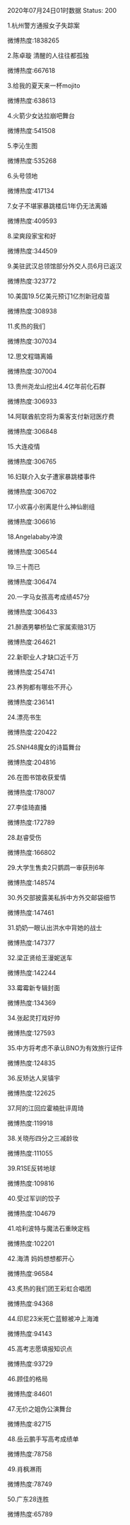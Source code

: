 2020年07月24日01时数据
Status: 200

1.杭州警方通报女子失踪案

微博热度:1838265

2.陈卓璇 清醒的人往往都孤独

微博热度:667618

3.给我的夏天来一杯mojito

微博热度:638613

4.火箭少女达拉崩吧舞台

微博热度:541508

5.李沁生图

微博热度:535268

6.头号领地

微博热度:417134

7.女子不堪家暴跳楼后1年仍无法离婚

微博热度:409593

8.梁爽段家宝和好

微博热度:344509

9.美驻武汉总领馆部分外交人员6月已返汉

微博热度:323772

10.美国19.5亿美元预订1亿剂新冠疫苗

微博热度:308938

11.炙热的我们

微博热度:307034

12.思文程璐离婚

微博热度:307004

13.贵州尧龙山挖出4.4亿年前化石群

微博热度:306933

14.阿联酋航空将为乘客支付新冠医疗费

微博热度:306848

15.大连疫情

微博热度:306765

16.妇联介入女子遭家暴跳楼事件

微博热度:306702

17.小欢喜小别离是什么神仙剧组

微博热度:306616

18.Angelababy冲浪

微博热度:306544

19.三十而已

微博热度:306474

20.一字马女孩高考成绩457分

微博热度:306433

21.醉酒男攀桥坠亡家属索赔31万

微博热度:264621

22.新职业人才缺口近千万

微博热度:254741

23.养狗都有哪些不开心

微博热度:236141

24.漂亮书生

微博热度:220422

25.SNH48魔女的诗篇舞台

微博热度:204816

26.在图书馆收获爱情

微博热度:178007

27.李佳琦直播

微博热度:172789

28.赵睿受伤

微博热度:166802

29.大学生售卖2只鹦鹉一审获刑6年

微博热度:148574

30.外交部披露美私拆中方外交邮袋细节

微博热度:147461

31.奶奶一眼认出洪水中背她的战士

微博热度:147377

32.梁正贤给王漫妮送车

微博热度:142244

33.霉霉新专辑封面

微博热度:134369

34.张起灵打戏好帅

微博热度:127593

35.中方将考虑不承认BNO为有效旅行证件

微博热度:124835

36.反矫达人吴镇宇

微博热度:122625

37.阿的江回应霍楠批评周琦

微博热度:119918

38.关晓彤四分之三减龄妆

微博热度:111055

39.R1SE反转地球

微博热度:109816

40.受过军训的饺子

微博热度:104679

41.哈利波特与魔法石重映定档

微博热度:102201

42.海清 妈妈想想都开心

微博热度:96584

43.炙热的我们团王彩虹合唱团

微博热度:94368

44.印尼23米死亡蓝鲸被冲上海滩

微博热度:94143

45.高考志愿填报知识点

微博热度:93729

46.顾佳的格局

微博热度:84601

47.无价之姐伪公演舞台

微博热度:82715

48.岳云鹏手写高考成绩单

微博热度:78758

49.肖枫淋雨

微博热度:78749

50.广东28连胜

微博热度:65789

